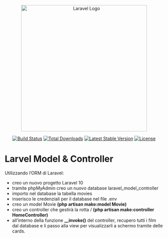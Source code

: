 <p align="center"><a href="https://laravel.com" target="_blank"><img src="https://raw.githubusercontent.com/laravel/art/master/logo-lockup/5%20SVG/2%20CMYK/1%20Full%20Color/laravel-logolockup-cmyk-red.svg" width="400" alt="Laravel Logo"></a></p>

<p align="center">
<a href="https://github.com/laravel/framework/actions"><img src="https://github.com/laravel/framework/workflows/tests/badge.svg" alt="Build Status"></a>
<a href="https://packagist.org/packages/laravel/framework"><img src="https://img.shields.io/packagist/dt/laravel/framework" alt="Total Downloads"></a>
<a href="https://packagist.org/packages/laravel/framework"><img src="https://img.shields.io/packagist/v/laravel/framework" alt="Latest Stable Version"></a>
<a href="https://packagist.org/packages/laravel/framework"><img src="https://img.shields.io/packagist/l/laravel/framework" alt="License"></a>
</p>

# Larvel Model & Controller
Utilizzando l’ORM di Laravel:
 - creo un nuovo progetto Laravel 10
 - tramite phpMyAdmin creo un nuovo database laravel_model_controller
 - importo nel database la tabella movies
 - inserisco le credenziali per il database nel file .env
 - creo un model Movie <strong>(php artisan make:model Movie)</strong>
 - creo un controller che gestirà la rotta / <strong>(php artisan make:controller HomeController)</strong>
 - all’interno della funzione <strong>__invoke()</strong> del controller, recupero tutti i film dal database e li passo alla view per visualizzarli a schermo tramite delle cards.
